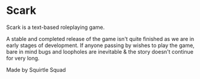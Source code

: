 # Scark
Scark is a text-based roleplaying game.

A stable and completed release of the game isn't quite finished as we are in early stages of development. If anyone passing by wishes to play the game, bare in mind bugs and loopholes are inevitable & the story doesn't continue for very long.

Made by Squirtle Squad
